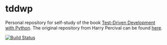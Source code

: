 tddwp
=====

Personal repository for self-study of the book [Test-Driven Development with Python](http://www.obeythetestinggoat.com). The original repository from Harry Percival can be found [here](https://github.com/hjwp/book-example).

[![Build Status](https://travis-ci.org/lekum/tddwp.svg?branch=master)](https://travis-ci.org/lekum/tddwp)
